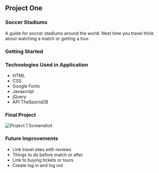 ## Project One 

### Soccer Stadiums

A guide for soccer stadiums around the world. Next time you travel think about watching a match or getting a tour.


### Getting Started



### Technologies Used in Application

- HTML
- CSS
- Google Fonts
- Javascript
- jQuery
- API TheSportsDB

### Final Project

![Project 1 Screenshot](https://user-images.githubusercontent.com/69698724/96489040-bc5f0100-11f3-11eb-8d79-73e816b4e5f8.png)


### Future Improvements

- Link travel sites with reviews
- Things to do before match or after
- Link to buying tickets or tours
- Create log in and log out
